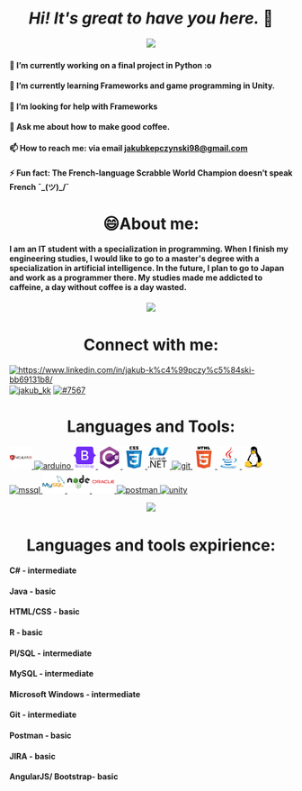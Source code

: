 

<!--
**kjakubk/kjakubk** is a ✨ _special_ ✨ repository because its `README.md` (this file) appears on your GitHub profile.

 ##Here are some info about me:

## 🔭 I’m currently working on a final project with Pyhon :o 
## 🌱 I’m currently learning game programming in Unity.
# 👯 I’m looking to collaborate on ...
# 🤔 I’m looking for help with ...
# 💬 Ask me about ...
# 📫 How to reach me: ...
# 😄 Pronouns: ...
# ⚡ Fun fact: ...
-->



# <h1 align="center">*Hi! It's great to have you here.* 👋</h1>
<p align="center">
 <img src=https://user-images.githubusercontent.com/61251819/108845972-5a1d6f00-75de-11eb-952d-3ed5cc3ccd1b.gif></p>
 
#### 🔭 I’m currently working on a final project in Python :o
#### 🌱 I’m currently learning Frameworks and game programming in Unity.
#### 🤝 I’m looking for help with Frameworks
#### 💬 Ask me about how to make good coffee.
#### 📫 How to reach me: via email jakubkepczynski98@gmail.com
#### ⚡ Fun fact: The French-language Scrabble World Champion doesn’t speak French   ¯\_(ツ)_/¯

<h1 align="center"> 😄About me:</h1>

#### I am an IT student with a specialization in programming. When I finish my engineering studies, I would like to go to a master's degree with a specialization in artificial intelligence. In the future, I plan to go to Japan and work as a programmer there. My studies made me addicted to caffeine, a day without coffee is a day wasted. 
<p align="center">
 <img src=https://user-images.githubusercontent.com/61251819/108847403-f136f680-75df-11eb-918e-e4100eadfeb8.gif> </p>


<h1 align="center">Connect with me:</h1>
<p align="left">
<a href="https://linkedin.com/in/https://www.linkedin.com/in/jakub-k%c4%99pczy%c5%84ski-bb69131b8/" target="blank"><img align="center" src="https://cdn.jsdelivr.net/npm/simple-icons@3.0.1/icons/linkedin.svg" alt="https://www.linkedin.com/in/jakub-k%c4%99pczy%c5%84ski-bb69131b8/" height="30" width="40" /></a>
<a href="https://instagram.com/jakub_kk" target="blank"><img align="center" src="https://cdn.jsdelivr.net/npm/simple-icons@3.0.1/icons/instagram.svg" alt="jakub_kk" height="30" width="40" /></a>
<a href="https://discord.gg/#7567" target="blank"><img align="center" src="https://cdn.jsdelivr.net/npm/simple-icons@3.0.1/icons/discord.svg" alt="#7567" height="30" width="40" /></a>
</p>

<h1 align="center">Languages and Tools:</h1>
<p align="left"> <a href="https://angular.io" target="_blank"> <img src="https://raw.githubusercontent.com/devicons/devicon/master/icons/angularjs/angularjs-original-wordmark.svg" alt="angularjs" width="40" height="40"/> </a> <a href="https://www.arduino.cc/" target="_blank"> <img src="https://cdn.worldvectorlogo.com/logos/arduino-1.svg" alt="arduino" width="40" height="40"/> </a> <a href="https://getbootstrap.com" target="_blank"> <img src="https://raw.githubusercontent.com/devicons/devicon/master/icons/bootstrap/bootstrap-plain-wordmark.svg" alt="bootstrap" width="40" height="40"/> </a> <a href="https://www.w3schools.com/cs/" target="_blank"> <img src="https://raw.githubusercontent.com/devicons/devicon/master/icons/csharp/csharp-original.svg" alt="csharp" width="40" height="40"/> </a> <a href="https://www.w3schools.com/css/" target="_blank"> <img src="https://raw.githubusercontent.com/devicons/devicon/master/icons/css3/css3-original-wordmark.svg" alt="css3" width="40" height="40"/> </a> <a href="https://dotnet.microsoft.com/" target="_blank"> <img src="https://raw.githubusercontent.com/devicons/devicon/master/icons/dot-net/dot-net-original-wordmark.svg" alt="dotnet" width="40" height="40"/> </a> <a href="https://git-scm.com/" target="_blank"> <img src="https://www.vectorlogo.zone/logos/git-scm/git-scm-icon.svg" alt="git" width="40" height="40"/> </a> <a href="https://www.w3.org/html/" target="_blank"> <img src="https://raw.githubusercontent.com/devicons/devicon/master/icons/html5/html5-original-wordmark.svg" alt="html5" width="40" height="40"/> </a> <a href="https://www.java.com" target="_blank"> <img src="https://raw.githubusercontent.com/devicons/devicon/master/icons/java/java-original.svg" alt="java" width="40" height="40"/> </a> <a href="https://www.linux.org/" target="_blank"> <img src="https://raw.githubusercontent.com/devicons/devicon/master/icons/linux/linux-original.svg" alt="linux" width="40" height="40"/> </a> <a href="https://www.microsoft.com/en-us/sql-server" target="_blank"> <img src="https://cdn.worldvectorlogo.com/logos/microsoft-sql-server.svg" alt="mssql" width="40" height="40"/> </a> <a href="https://www.mysql.com/" target="_blank"> <img src="https://raw.githubusercontent.com/devicons/devicon/master/icons/mysql/mysql-original-wordmark.svg" alt="mysql" width="40" height="40"/> </a> <a href="https://nodejs.org" target="_blank"> <img src="https://raw.githubusercontent.com/devicons/devicon/master/icons/nodejs/nodejs-original-wordmark.svg" alt="nodejs" width="40" height="40"/> </a> <a href="https://www.oracle.com/" target="_blank"> <img src="https://raw.githubusercontent.com/devicons/devicon/master/icons/oracle/oracle-original.svg" alt="oracle" width="40" height="40"/> </a> <a href="https://postman.com" target="_blank"> <img src="https://www.vectorlogo.zone/logos/getpostman/getpostman-icon.svg" alt="postman" width="40" height="40"/> </a> <a href="https://unity.com/" target="_blank"> <img src="https://www.vectorlogo.zone/logos/unity3d/unity3d-icon.svg" alt="unity" width="40" height="40"/> </a> </p>

<p align="center">
 <img src=https://user-images.githubusercontent.com/61251819/108890355-c6639700-760d-11eb-9a37-02a537c4d553.gif</p>

<h1 align="center">Languages and tools expirience: </h1>

#### C# - intermediate  
#### Java - basic
#### HTML/CSS - basic
#### R - basic
#### Pl/SQL - intermediate
#### MySQL - intermediate
#### Microsoft Windows - intermediate
#### Git - intermediate
#### Postman - basic
#### JIRA - basic
#### AngularJS/ Bootstrap- basic


